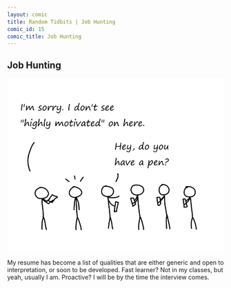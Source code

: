 ```yaml
---
layout: comic
title: Random Tidbits | Job Hunting
comic_id: 15
comic_title: Job Hunting
---
```


## Job Hunting

<img id="img15" src="/assets/images/15.png">

My resume has become a list of qualities that are either generic and open to interpretation, or soon to be developed. Fast learner? Not in my classes, but yeah, usually I am. Proactive? I will be by the time the interview comes.

